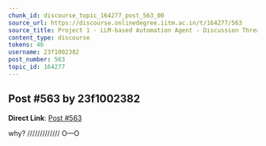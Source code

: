 ```yaml
---
chunk_id: discourse_topic_164277_post_563_00
source_url: https://discourse.onlinedegree.iitm.ac.in/t/164277/563
source_title: Project 1 - LLM-based Automation Agent - Discussion Thread [TDS Jan 2025]
content_type: discourse
tokens: 46
username: 23f1002382
post_number: 563
topic_id: 164277
---
```


## Post #563 by 23f1002382

**Direct Link**: [Post #563](https://discourse.onlinedegree.iitm.ac.in/t/164277/563)

why? ///////////// O—O
